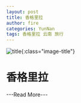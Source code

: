```yaml
---
layout: post
title: 香格里拉
author: fire
categories: YunNan 
tags: 香格里拉 云南 旅行
---
```


![title](//image.sideproject.cn/title/title_115.jpg){:class="image-title"}

香格里拉
=======

---Read More---
